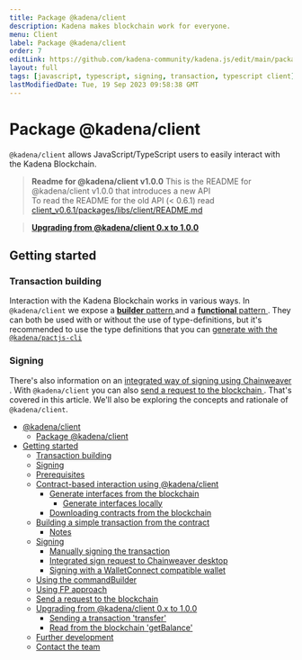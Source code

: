 ```yaml
---
title: Package @kadena/client
description: Kadena makes blockchain work for everyone.
menu: Client
label: Package @kadena/client
order: 7
editLink: https://github.com/kadena-community/kadena.js/edit/main/packages/libs/client/README.md
layout: full
tags: [javascript, typescript, signing, transaction, typescript client]
lastModifiedDate: Tue, 19 Sep 2023 09:58:38 GMT
---
```


# Package @kadena/client

`@kadena/client` allows JavaScript/TypeScript users to easily interact with the
Kadena Blockchain.

> **Readme for @kadena/client v1.0.0** This is the README for @kadena/client
> v1.0.0 that introduces a new API\
> To read the README for the old API (< 0.6.1) read [client_v0.6.1/packages/libs/client/README.md ](https://github.com/kadena-community/kadena.js/blob/%40kadena/client_v0.6.1/packages/libs/client/README.md)

> **[Upgrading from @kadena/client 0.x to 1.0.0 ]()**

## Getting started

### Transaction building

Interaction with the Kadena Blockchain works in various ways. In
`@kadena/client` we expose a [ **builder** pattern ]() and a
[ **functional** pattern ](). They can both be used with or without the use of
type-definitions, but it's recommended to use the type definitions that you can
[generate with the &#x20;`@kadena/pactjs-cli`](/kadena/client/contractbased-interaction-using-kadenaclient#generate-interfaces-from-the-blockchain)

### Signing

There's also information on an
[integrated way of signing using Chainweaver ](/kadena/client/signing#integrated-sign-request-to-chainweaver-desktop).
With `@kadena/client` you can also [send a request to the blockchain ](). That's
covered in this article. We'll also be exploring the concepts and rationale of
`@kadena/client`.

- [@kadena/client ]()
  - [Package @kadena/client ]()
- [Getting started ]()
  - [Transaction building ](/kadena/client/#transaction-building)
  - [Signing ](/kadena/client/#signing)
  - [Prerequisites ]()
  - [Contract-based interaction using @kadena/client ]()
    - [Generate interfaces from the blockchain ](/kadena/client/contractbased-interaction-using-kadenaclient#generate-interfaces-from-the-blockchain)
      - [Generate interfaces locally ](/kadena/client/contractbased-interaction-using-kadenaclient#generate-interfaces-locally)
    - [Downloading contracts from the blockchain ](/kadena/client/contractbased-interaction-using-kadenaclient#downloading-contracts-from-the-blockchain)
  - [Building a simple transaction from the contract ]()
    - [Notes ](/kadena/client/building-a-simple-transaction-from-the-contract#notes)
  - [Signing ]()
    - [Manually signing the transaction ](/kadena/client/signing#manually-signing-the-transaction)
    - [Integrated sign request to Chainweaver desktop ](/kadena/client/signing#integrated-sign-request-to-chainweaver-desktop)
    - [Signing with a WalletConnect compatible wallet ](/kadena/client/signing#signing-with-a-walletconnect-compatible-wallet)
  - [Using the commandBuilder ]()
  - [Using FP approach ]()
  - [Send a request to the blockchain ]()
  - [Upgrading from @kadena/client 0.x to 1.0.0 ]()
    - [Sending a transaction 'transfer' ](/kadena/client/upgrading-from-kadenaclient-0x-to-100#sending-a-transaction-transfer)
    - [Read from the blockchain 'getBalance' ](/kadena/client/upgrading-from-kadenaclient-0x-to-100#read-from-the-blockchain-getbalance)
  - [Further development ]()
  - [Contact the team ]()
